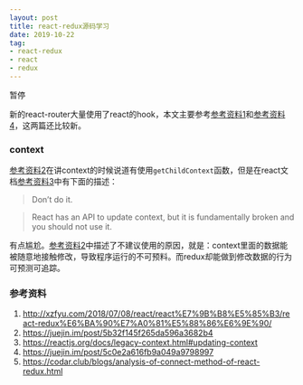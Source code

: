 ```yaml
---
layout: post
title: react-redux源码学习
date: 2019-10-22
tag: 
- react-redux
- react
- redux
---
```


暂停

新的react-router大量使用了react的hook，本文主要参考[参考资料1](http://xzfyu.com/2018/07/08/react/react%E7%9B%B8%E5%85%B3/react-redux%E6%BA%90%E7%A0%81%E5%88%86%E6%9E%90/)和[参考资料4](https://juejin.im/post/5c0e2a616fb9a049a9798997)，这两篇还比较新。

<!-- more -->

### context

[参考资料2](https://juejin.im/post/5b32f145f265da596a3682b4)在讲context的时候说道有使用`getChildContext`函数，但是在react文档[参考资料3](https://reactjs.org/docs/legacy-context.html#updating-context)中有下面的描述：

>Don’t do it.

>React has an API to update context, but it is fundamentally broken and you should not use it.

有点尴尬。[参考资料2](https://juejin.im/post/5b32f145f265da596a3682b4)中描述了不建议使用的原因，就是：context里面的数据能被随意地接触修改，导致程序运行的不可预料。而redux却能做到修改数据的行为可预测可追踪。


### 参考资料

1. http://xzfyu.com/2018/07/08/react/react%E7%9B%B8%E5%85%B3/react-redux%E6%BA%90%E7%A0%81%E5%88%86%E6%9E%90/
2. https://juejin.im/post/5b32f145f265da596a3682b4
3. https://reactjs.org/docs/legacy-context.html#updating-context
4. https://juejin.im/post/5c0e2a616fb9a049a9798997
5. https://codar.club/blogs/analysis-of-connect-method-of-react-redux.html